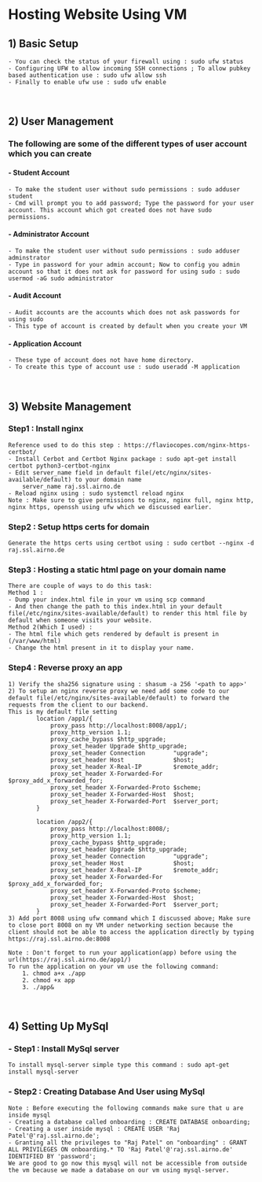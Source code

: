 # Hosting Website Using VM

## 1) Basic Setup
    - You can check the status of your firewall using : sudo ufw status
    - Configuring UFW to allow incoming SSH connections ; To allow pubkey based authentication use : sudo ufw allow ssh
    - Finally to enable ufw use : sudo ufw enable
&nbsp;
## 2) User Management
### The following are some of the different types of user account which you can create
#### - Student Account 
    - To make the student user without sudo permissions : sudo adduser student
    - Cmd will prompt you to add password; Type the password for your user account. This account which got created does not have sudo permissions.
#### - Administrator Account
    - To make the student user without sudo permissions : sudo adduser adminstrator
    - Type in password for your admin account; Now to config you admin account so that it does not ask for password for using sudo : sudo usermod -aG sudo administrator
#### - Audit Account
    - Audit accounts are the accounts which does not ask passwords for using sudo
    - This type of account is created by default when you create your VM
    
#### - Application Account
    - These type of account does not have home directory.
    - To create this type of account use : sudo useradd -M application
&nbsp;
## 3) Website Management
### Step1 : Install nginx
    Reference used to do this step : https://flaviocopes.com/nginx-https-certbot/
    - Install Cerbot and Certbot Nginx package : sudo apt-get install certbot python3-certbot-nginx
    - Edit server_name field in default file(/etc/nginx/sites-available/default) to your domain name 
        server_name raj.ssl.airno.de
    - Reload nginx using : sudo systemctl reload nginx
    Note : Make sure to give permissions to nginx, nginx full, nginx http, nginx https, openssh using ufw which we discussed earlier.
### Step2 : Setup https certs for domain
    Generate the https certs using certbot using : sudo certbot --nginx -d raj.ssl.airno.de
### Step3 : Hosting a static html page on your domain name
    There are couple of ways to do this task:
    Method 1 :
    - Dump your index.html file in your vm using scp command
    - And then change the path to this index.html in your default file(/etc/nginx/sites-available/default) to render this html file by default when someone visits your website.
    Method 2(Which I used) : 
    - The html file which gets rendered by default is present in (/var/www/html)
    - Change the html present in it to display your name.
### Step4 : Reverse proxy an app
    1) Verify the sha256 signature using : shasum -a 256 '<path to app>'
    2) To setup an nginx reverse proxy we need add some code to our default file(/etc/nginx/sites-available/default) to forward the requests from the client to our backend. 
    This is my default file setting
            location /app1/{
                proxy_pass http://localhost:8008/app1/;
                proxy_http_version 1.1;
                proxy_cache_bypass $http_upgrade;
                proxy_set_header Upgrade $http_upgrade;
                proxy_set_header Connection        "upgrade";
                proxy_set_header Host              $host;
                proxy_set_header X-Real-IP         $remote_addr;
                proxy_set_header X-Forwarded-For   $proxy_add_x_forwarded_for;
                proxy_set_header X-Forwarded-Proto $scheme;
                proxy_set_header X-Forwarded-Host  $host;
                proxy_set_header X-Forwarded-Port  $server_port;
            }
            
            location /app2/{
                proxy_pass http://localhost:8008/;
                proxy_http_version 1.1;
                proxy_cache_bypass $http_upgrade;
                proxy_set_header Upgrade $http_upgrade;
                proxy_set_header Connection        "upgrade";
                proxy_set_header Host              $host;
                proxy_set_header X-Real-IP         $remote_addr;
                proxy_set_header X-Forwarded-For   $proxy_add_x_forwarded_for;
                proxy_set_header X-Forwarded-Proto $scheme;
                proxy_set_header X-Forwarded-Host  $host;
                proxy_set_header X-Forwarded-Port  $server_port;
            }
    3) Add port 8008 using ufw command which I discussed above; Make sure to close port 8008 on my VM under networking section because the client should not be able to access the application directly by typing https://raj.ssl.airno.de:8008
    
    Note : Don't forget to run your application(app) before using the url(https://raj.ssl.airno.de/app1/)
    To run the application on your vm use the following command:
        1. chmod a+x ./app
        2. chmod +x app
        3. ./app&
&nbsp;
## 4) Setting Up MySql
### - Step1 : Install MySql server
    To install mysql-server simple type this command : sudo apt-get install mysql-server
### - Step2 : Creating Database And User using MySql
    Note : Before executing the following commands make sure that u are inside mysql
    - Creating a database called onboarding : CREATE DATABASE onboarding;
    - Creating a user inside mysql : CREATE USER 'Raj Patel'@'raj.ssl.airno.de';
    - Granting all the privileges to "Raj Patel" on "onboarding" : GRANT ALL PRIVILEGES ON onboarding.* TO 'Raj Patel'@'raj.ssl.airno.de' IDENTIFIED BY 'password';
    We are good to go now this mysql will not be accessible from outside the vm because we made a database on our vm using mysql-server.
    
        
        
        
